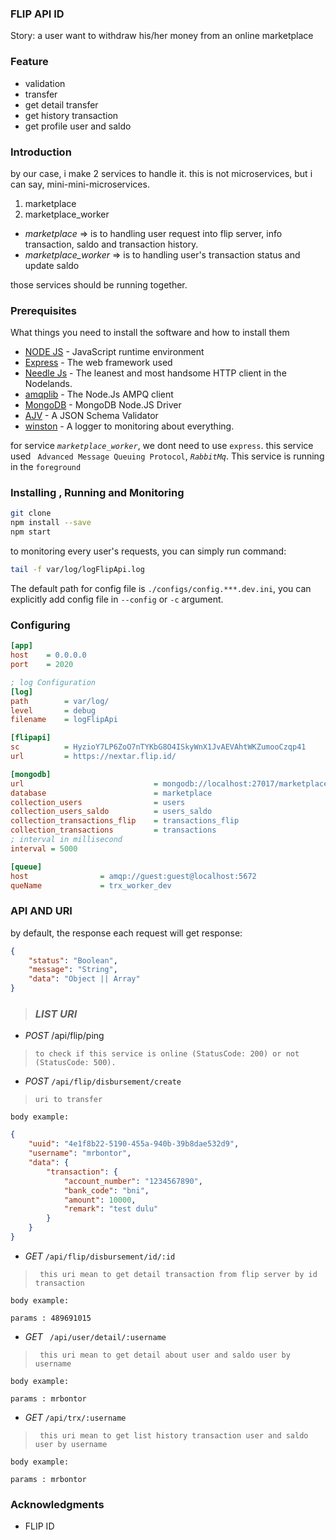 ### FLIP API ID

Story: a user want to withdraw his/her money from an online marketplace

### Feature
- validation
- transfer
- get detail transfer
- get history transaction
- get profile user and saldo

### Introduction
by our case, i make 2 services to handle it. this is not microservices, but i can say, mini-mini-microservices.
1. marketplace
2. marketplace_worker

* *marketplace* => is to handling user request into flip server, info transaction, saldo and transaction history.
* *marketplace_worker* => is to handling user's transaction status and update saldo

those services should be running together.

### Prerequisites

What things you need to install the software and how to install them

* [NODE JS](https://nodejs.org/) - JavaScript runtime environment
* [Express](https://expressjs.com/) - The web framework used
* [Needle Js](https://github.com/tomas/needle) - The leanest and most handsome HTTP client in the Nodelands.
* [amqplib](https://github.com/squaremo/amqp.node) - The Node.Js AMPQ client
* [MongoDB](http://mongodb.github.io/node-mongodb-native/) - MongoDB Node.JS Driver
* [AJV](https://github.com/ajv-validator/ajv) - A JSON Schema Validator
* [winston](https://github.com/winstonjs/winston) - A logger to monitoring about everything.

for service *`marketplace_worker`*, we dont need to use `express`. this service used ` Advanced Message Queuing Protocol`, *`RabbitMq`*.
This service is running in the `foreground`


### Installing , Running and Monitoring

```sh
git clone
npm install --save
npm start
```
to monitoring every user's requests, you can simply run command:

```sh
tail -f var/log/logFlipApi.log
```

The default path for config file is `./configs/config.***.dev.ini`, you can explicitly add config file in `--config` or `-c` argument.

### Configuring

```ini
[app]
host	= 0.0.0.0
port	= 2020

; log Configuration
[log]
path    	= var/log/
level 	    = debug
filename    = logFlipApi

[flipapi]
sc          = HyzioY7LP6ZoO7nTYKbG8O4ISkyWnX1JvAEVAhtWKZumooCzqp41
url         = https://nextar.flip.id/

[mongodb]
url                             = mongodb://localhost:27017/marketplace
database                        = marketplace
collection_users                = users
collection_users_saldo          = users_saldo
collection_transactions_flip    = transactions_flip
collection_transactions         = transactions
; interval in millisecond
interval = 5000

[queue]
host                = amqp://guest:guest@localhost:5672
queName             = trx_worker_dev
```

### API AND URI

by default, the response each request will get response:

```JSON
{
    "status": "Boolean",
    "message": "String",
    "data": "Object || Array"
}
```

> ### _**LIST URI**_

* *POST*    /api/flip/ping

> `to check if this service is online (StatusCode: 200) or not (StatusCode: 500). `

* *POST*    `/api/flip/disbursement/create`

> `uri to transfer`

`body example:`
```JSON
{
    "uuid": "4e1f8b22-5190-455a-940b-39b8dae532d9",
    "username": "mrbontor",
    "data": {
        "transaction": {
            "account_number": "1234567890",
            "bank_code": "bni",
            "amount": 10000,
            "remark": "test dulu"
        }
    }
}
```

* *GET*    `/api/flip/disbursement/id/:id`

> ` this uri mean to get detail transaction from flip server by id transaction`

`body example:`

```
params : 489691015
```

* *GET*   ` /api/user/detail/:username`

> ` this uri mean to get detail about user and saldo user by username`

`body example:`

```
params : mrbontor
```

* *GET*    `/api/trx/:username`

> ` this uri mean to get list history transaction user and saldo user by username`

`body example:`

```
params : mrbontor
```

### Acknowledgments

* FLIP ID
